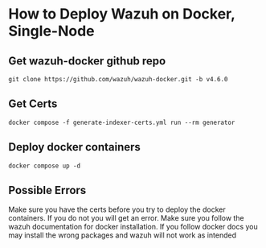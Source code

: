 # How to Deploy Wazuh on Docker, Single-Node



## Get wazuh-docker github repo

`git clone https://github.com/wazuh/wazuh-docker.git -b v4.6.0`

## Get Certs

`docker compose -f generate-indexer-certs.yml run --rm generator`

## Deploy docker containers

`docker compose up -d`

## Possible Errors

Make sure you have the certs before you try to deploy the docker containers. If you do not you will get an error. Make sure you follow the wazuh documentation for docker installation. If you follow docker docs you may install the wrong packages and wazuh will not work as intended
